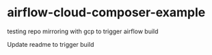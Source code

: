 # airflow-cloud-composer-example
testing repo mirroring with gcp to trigger airflow build


Update readme to trigger build
